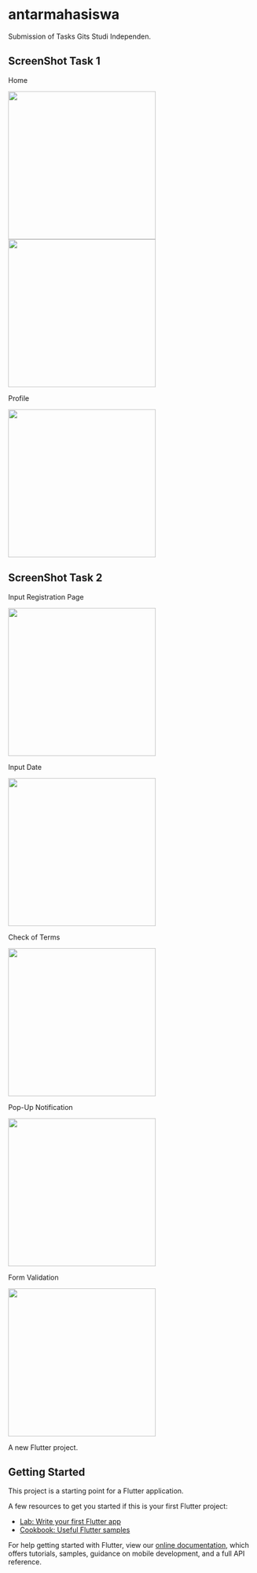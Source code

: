 # antarmahasiswa

Submission of Tasks Gits Studi Independen.

## ScreenShot Task 1

Home

<img src="https://raw.githubusercontent.com/dikynugraha1111/AntarMahasiswa/master/img/Home1.jpg" width="300" />

<img src="https://raw.githubusercontent.com/dikynugraha1111/AntarMahasiswa/master/img/Home2.jpg" width="300" />

Profile

<img src="https://raw.githubusercontent.com/dikynugraha1111/AntarMahasiswa/master/img/Profile.jpg" width="300" />

## ScreenShot Task 2

Input Registration Page

<img src="https://raw.githubusercontent.com/dikynugraha1111/AntarMahasiswa/master/img/InputReg1.jpg" width="300" />

Input Date

<img src="https://raw.githubusercontent.com/dikynugraha1111/AntarMahasiswa/master/img/InputReg2.jpg" width="300" />

Check of Terms

<img src="https://raw.githubusercontent.com/dikynugraha1111/AntarMahasiswa/master/img/InputReg3.jpg" width="300" />

Pop-Up Notification

<img src="https://raw.githubusercontent.com/dikynugraha1111/AntarMahasiswa/master/img/InputReg4.jpg" width="300" />

Form Validation

<img src="https://raw.githubusercontent.com/dikynugraha1111/AntarMahasiswa/master/img/InputReg5.jpg" width="300" />

A new Flutter project.

## Getting Started

This project is a starting point for a Flutter application.

A few resources to get you started if this is your first Flutter project:

- [Lab: Write your first Flutter app](https://flutter.dev/docs/get-started/codelab)
- [Cookbook: Useful Flutter samples](https://flutter.dev/docs/cookbook)

For help getting started with Flutter, view our
[online documentation](https://flutter.dev/docs), which offers tutorials,
samples, guidance on mobile development, and a full API reference.
